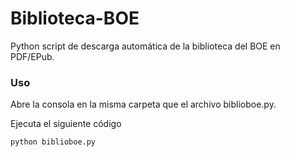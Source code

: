 # Biblioteca-BOE

Python script de descarga automática de la biblioteca del BOE en PDF/EPub.  



### Uso

Abre la consola en la misma carpeta que el archivo biblioboe.py.

Ejecuta el siguiente código

`python biblioboe.py`
